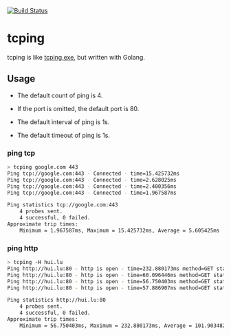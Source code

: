 [![Build Status](https://travis-ci.org/cloverstd/tcping.svg?branch=master)](https://travis-ci.org/cloverstd/tcping)

# tcping

tcping is like [tcping.exe](https://elifulkerson.com/projects/tcping.php), but written with Golang.


## Usage

* The default count of ping is 4.

* If the port is omitted, the default port is 80.

* The default interval of ping is 1s.

* The default timeout of ping is 1s.

### ping tcp

```bash
> tcping google.com 443
Ping tcp://google.com:443 - Connected - time=15.425732ms
Ping tcp://google.com:443 - Connected - time=2.628025ms
Ping tcp://google.com:443 - Connected - time=2.400356ms
Ping tcp://google.com:443 - Connected - time=1.967587ms

Ping statistics tcp://google.com:443
	4 probes sent.
	4 successful, 0 failed.
Approximate trip times:
	Minimum = 1.967587ms, Maximum = 15.425732ms, Average = 5.605425ms
```

### ping http

```bash
> tcping -H hui.lu
Ping http://hui.lu:80 - http is open - time=232.880173ms method=GET status=200 bytes=10317
Ping http://hui.lu:80 - http is open - time=60.096446ms method=GET status=200 bytes=10317
Ping http://hui.lu:80 - http is open - time=56.750403ms method=GET status=200 bytes=10317
Ping http://hui.lu:80 - http is open - time=57.886907ms method=GET status=200 bytes=10317

Ping statistics http://hui.lu:80
	4 probes sent.
	4 successful, 0 failed.
Approximate trip times:
	Minimum = 56.750403ms, Maximum = 232.880173ms, Average = 101.903482ms
```
